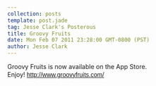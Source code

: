 ```yaml
---
collection: posts
template: post.jade
tag: Jesse Clark's Posterous
title: Groovy Fruits
date: Mon Feb 07 2011 23:28:00 GMT-0800 (PST)
author: Jesse Clark
---
```


Groovy Fruits is now available on the App Store. Enjoy!&nbsp;<span style="font-family: Lucida Grande, sans-serif; color: #444444; line-height: 20px;"><a href="http://www.groovyfruits.com/">http://www.groovyfruits.com/</a></span></span></p></div>
